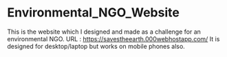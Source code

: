 # Environmental_NGO_Website
This is the website which I designed and made as a challenge for an environmental NGO. 
URL : https://savestheearth.000webhostapp.com/
It is designed for desktop/laptop but works on mobile phones also.

